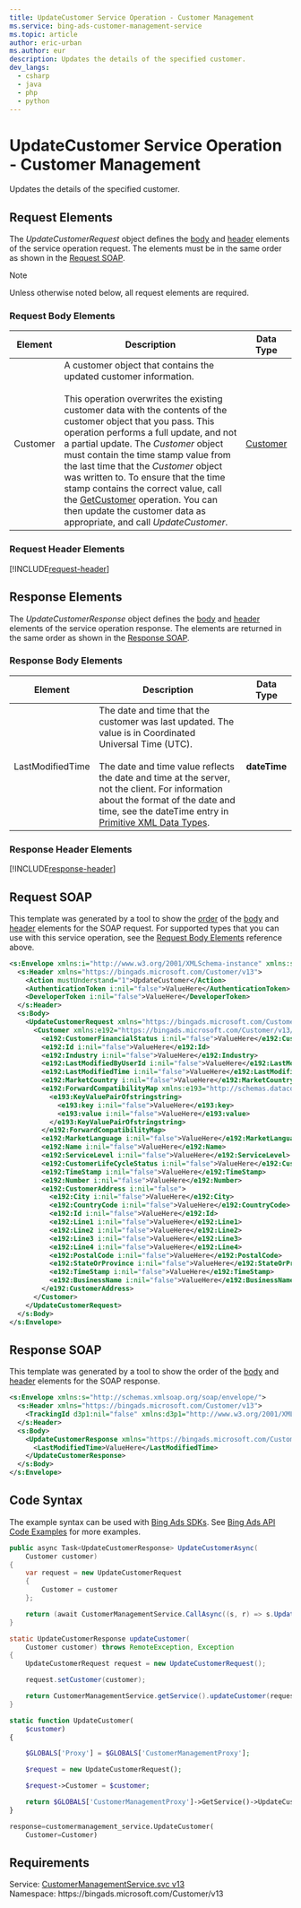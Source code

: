 ```yaml
---
title: UpdateCustomer Service Operation - Customer Management
ms.service: bing-ads-customer-management-service
ms.topic: article
author: eric-urban
ms.author: eur
description: Updates the details of the specified customer.
dev_langs: 
  - csharp
  - java
  - php
  - python
---
```

# UpdateCustomer Service Operation - Customer Management
Updates the details of the specified customer.

## <a name="request"></a>Request Elements
The *UpdateCustomerRequest* object defines the [body](#request-body) and [header](#request-header) elements of the service operation request. The elements must be in the same order as shown in the [Request SOAP](#request-soap). 

> [!NOTE]
> Unless otherwise noted below, all request elements are required.

### <a name="request-body"></a>Request Body Elements

|Element|Description|Data Type|
|-----------|---------------|-------------|
|<a name="customer"></a>Customer|A customer object that contains the updated customer information.<br/><br/>This operation overwrites the existing customer data with the contents of the customer object that you pass. This operation performs a full update, and not a partial update. The *Customer* object must contain the time stamp value from the last time that the *Customer* object was written to. To ensure that the time stamp contains the correct value, call the [GetCustomer](getcustomer.md) operation. You can then update the customer data as appropriate, and call *UpdateCustomer*.|[Customer](customer.md)|

### <a name="request-header"></a>Request Header Elements
[!INCLUDE[request-header](./includes/request-header.md)]

## <a name="response"></a>Response Elements
The *UpdateCustomerResponse* object defines the [body](#response-body) and [header](#response-header) elements of the service operation response. The elements are returned in the same order as shown in the [Response SOAP](#response-soap).

### <a name="response-body"></a>Response Body Elements

|Element|Description|Data Type|
|-----------|---------------|-------------|
|<a name="lastmodifiedtime"></a>LastModifiedTime|The date and time that the customer was last updated. The value is in Coordinated Universal Time (UTC).<br/><br/>The date and time value reflects the date and time at the server, not the client. For information about the format of the date and time, see the dateTime entry in [Primitive XML Data Types](https://go.microsoft.com/fwlink/?linkid=859198).|**dateTime**|

### <a name="response-header"></a>Response Header Elements
[!INCLUDE[response-header](./includes/response-header.md)]

## <a name="request-soap"></a>Request SOAP
This template was generated by a tool to show the [order](../guides/services-protocol.md#element-order) of the [body](#request-body) and [header](#request-header) elements for the SOAP request. For supported types that you can use with this service operation, see the [Request Body Elements](#request-header) reference above.

```xml
<s:Envelope xmlns:i="http://www.w3.org/2001/XMLSchema-instance" xmlns:s="http://schemas.xmlsoap.org/soap/envelope/">
  <s:Header xmlns="https://bingads.microsoft.com/Customer/v13">
    <Action mustUnderstand="1">UpdateCustomer</Action>
    <AuthenticationToken i:nil="false">ValueHere</AuthenticationToken>
    <DeveloperToken i:nil="false">ValueHere</DeveloperToken>
  </s:Header>
  <s:Body>
    <UpdateCustomerRequest xmlns="https://bingads.microsoft.com/Customer/v13">
      <Customer xmlns:e192="https://bingads.microsoft.com/Customer/v13/Entities" i:nil="false">
        <e192:CustomerFinancialStatus i:nil="false">ValueHere</e192:CustomerFinancialStatus>
        <e192:Id i:nil="false">ValueHere</e192:Id>
        <e192:Industry i:nil="false">ValueHere</e192:Industry>
        <e192:LastModifiedByUserId i:nil="false">ValueHere</e192:LastModifiedByUserId>
        <e192:LastModifiedTime i:nil="false">ValueHere</e192:LastModifiedTime>
        <e192:MarketCountry i:nil="false">ValueHere</e192:MarketCountry>
        <e192:ForwardCompatibilityMap xmlns:e193="http://schemas.datacontract.org/2004/07/System.Collections.Generic" i:nil="false">
          <e193:KeyValuePairOfstringstring>
            <e193:key i:nil="false">ValueHere</e193:key>
            <e193:value i:nil="false">ValueHere</e193:value>
          </e193:KeyValuePairOfstringstring>
        </e192:ForwardCompatibilityMap>
        <e192:MarketLanguage i:nil="false">ValueHere</e192:MarketLanguage>
        <e192:Name i:nil="false">ValueHere</e192:Name>
        <e192:ServiceLevel i:nil="false">ValueHere</e192:ServiceLevel>
        <e192:CustomerLifeCycleStatus i:nil="false">ValueHere</e192:CustomerLifeCycleStatus>
        <e192:TimeStamp i:nil="false">ValueHere</e192:TimeStamp>
        <e192:Number i:nil="false">ValueHere</e192:Number>
        <e192:CustomerAddress i:nil="false">
          <e192:City i:nil="false">ValueHere</e192:City>
          <e192:CountryCode i:nil="false">ValueHere</e192:CountryCode>
          <e192:Id i:nil="false">ValueHere</e192:Id>
          <e192:Line1 i:nil="false">ValueHere</e192:Line1>
          <e192:Line2 i:nil="false">ValueHere</e192:Line2>
          <e192:Line3 i:nil="false">ValueHere</e192:Line3>
          <e192:Line4 i:nil="false">ValueHere</e192:Line4>
          <e192:PostalCode i:nil="false">ValueHere</e192:PostalCode>
          <e192:StateOrProvince i:nil="false">ValueHere</e192:StateOrProvince>
          <e192:TimeStamp i:nil="false">ValueHere</e192:TimeStamp>
          <e192:BusinessName i:nil="false">ValueHere</e192:BusinessName>
        </e192:CustomerAddress>
      </Customer>
    </UpdateCustomerRequest>
  </s:Body>
</s:Envelope>
```

## <a name="response-soap"></a>Response SOAP
This template was generated by a tool to show the order of the [body](#response-body) and [header](#response-header) elements for the SOAP response.

```xml
<s:Envelope xmlns:s="http://schemas.xmlsoap.org/soap/envelope/">
  <s:Header xmlns="https://bingads.microsoft.com/Customer/v13">
    <TrackingId d3p1:nil="false" xmlns:d3p1="http://www.w3.org/2001/XMLSchema-instance">ValueHere</TrackingId>
  </s:Header>
  <s:Body>
    <UpdateCustomerResponse xmlns="https://bingads.microsoft.com/Customer/v13">
      <LastModifiedTime>ValueHere</LastModifiedTime>
    </UpdateCustomerResponse>
  </s:Body>
</s:Envelope>
```

## <a name="example"></a>Code Syntax
The example syntax can be used with [Bing Ads SDKs](../guides/client-libraries.md). See [Bing Ads API Code Examples](../guides/code-examples.md) for more examples.
```csharp
public async Task<UpdateCustomerResponse> UpdateCustomerAsync(
	Customer customer)
{
	var request = new UpdateCustomerRequest
	{
		Customer = customer
	};

	return (await CustomerManagementService.CallAsync((s, r) => s.UpdateCustomerAsync(r), request));
}
```
```java
static UpdateCustomerResponse updateCustomer(
	Customer customer) throws RemoteException, Exception
{
	UpdateCustomerRequest request = new UpdateCustomerRequest();

	request.setCustomer(customer);

	return CustomerManagementService.getService().updateCustomer(request);
}
```
```php
static function UpdateCustomer(
	$customer)
{

	$GLOBALS['Proxy'] = $GLOBALS['CustomerManagementProxy'];

	$request = new UpdateCustomerRequest();

	$request->Customer = $customer;

	return $GLOBALS['CustomerManagementProxy']->GetService()->UpdateCustomer($request);
}
```
```python
response=customermanagement_service.UpdateCustomer(
	Customer=Customer)
```

## Requirements
Service: [CustomerManagementService.svc v13](https://clientcenter.api.bingads.microsoft.com/Api/CustomerManagement/v13/CustomerManagementService.svc)  
Namespace: https\://bingads.microsoft.com/Customer/v13  

